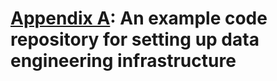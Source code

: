 # [Appendix A](https://github.com/Nunie123/data_engineering_on_gcp_book/blob/master/appendix_a_example_code/README.md): An example code repository for setting up data engineering infrastructure